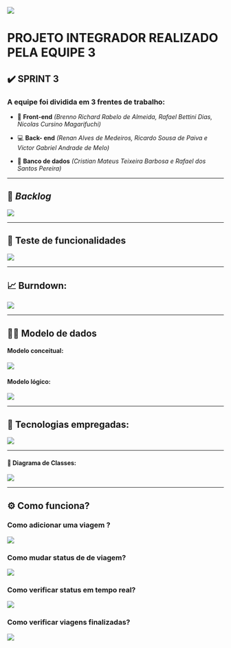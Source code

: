 ![](https://github.com/DevSlim001/PI_2020.2/blob/master/logotipocomum.jpg)


# PROJETO INTEGRADOR REALIZADO PELA EQUIPE 3
## :heavy_check_mark: SPRINT 3

### A equipe foi dividida em 3 frentes de trabalho:

- :art: **Front-end** *(Brenno Richard Rabelo de Almeida, Rafael Bettini Dias, Nicolas Cursino Magarifuchi)*

- :computer: **Back- end** *(Renan Alves de Medeiros, Ricardo Sousa de Paiva e Victor Gabriel Andrade de Melo)*

- :floppy_disk: **Banco de dados** *(Cristian Mateus Teixeira Barbosa e Rafael dos Santos Pereira)*


--------------------------------------------------------------------------------------------------------------------

## :bookmark: **_Backlog_**

![](https://github.com/DevSlim001/PI_2020.2/blob/master/assets/Product_Backlog_total_3.png)

--------------------------------------------------------------------------------------------------------------------

## :tea: **Teste de funcionalidades**

![](https://github.com/DevSlim001/PI_2020.2/blob/master/assets/testes_funcionalidades3.png)

--------------------------------------------------------------------------------------------------------------------

## :chart_with_upwards_trend: Burndown:

 ![](https://github.com/DevSlim001/PI_2020.2/blob/master/assets/BurndownSprint3.png)

--------------------------------------------------------------------------------------------------------------------

## :man_technologist: Modelo de dados

#### Modelo conceitual:

![](https://github.com/DevSlim001/PI_2020.2/blob/master/assets/mc_sprint3.jpg)


#### Modelo lógico:

![](https://github.com/DevSlim001/PI_2020.2/blob/master/assets/ml_sprint3.png)

--------------------------------------------------------------------------------------------------------------------

## :rocket: Tecnologias empregadas:
 
![](https://github.com/DevSlim001/PI_2020.2/blob/master/tecnology.png)

--------------------------------------------------------------------------------------------------------------------

#### :tea: Diagrama de Classes:

![](https://github.com/DevSlim001/PI_2020.2/blob/sprint2/diagramaclasses.png)

--------------------------------------------------------------------------------------------------------------------
## :gear: Como funciona?

### Como adicionar  uma viagem ?

![](https://github.com/DevSlim001/PI_2020.2/blob/master/assets/Adicionar-viagem-Funcionario3_1.gif)


### Como mudar status de de viagem?

![](https://github.com/DevSlim001/PI_2020.2/blob/master/assets/Mudar-status-de-viagem-Motorista3_4.gif)


### Como verificar status em tempo real?

![](https://github.com/DevSlim001/PI_2020.2/blob/master/assets/Verificar-status-em-tempo-real3_3.gif)


### Como verificar viagens finalizadas?

![](https://github.com/DevSlim001/PI_2020.2/blob/master/assets/Como-verificar-viagens-finalizadas-Funcionario3_2.gif)







